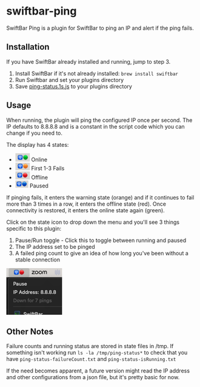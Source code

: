 # swiftbar-ping

SwiftBar Ping is a plugin for SwiftBar to ping an IP and alert if the ping fails.

## Installation

If you have SwiftBar already installed and running, jump to step 3.

1. Install SwiftBar if it's not already installed: `brew install swiftbar`
2. Run Swiftbar and set your plugins directory
3. Save [ping-status.1s.js](./ping-status.1s.js) to your plugins directory

## Usage

When running, the plugin will ping the configured IP once per second. The IP defaults to 8.8.8.8 and is a constant in the script code which you can change if you need to.

The display has 4 states:

- ![Example of the display status when online](./status-online.png) Online
- ![Example of the display status when there are between 1 and 3 failures](./status-warn.png) First 1-3 Fails
- ![Example of the display status when there are more than 3 failures](./status-offline.png) Offline
- ![Example of the display status when pinging is paused](./status-paused.png) Paused

If pinging fails, it enters the warning state (orange) and if it continues to fail more than 3 times in a row, it enters the offline state (red). Once connectivity is restored, it enters the online state again (green).

Click on the state icon to drop down the menu and you'll see 3 things specific to this plugin:

1. Pause/Run toggle - Click this to toggle between running and paused
2. The IP address set to be pinged
3. A failed ping count to give an idea of how long you've been without a stable connection

![Example of the drop-down display of the plugin while running](./plugin-details.png)

## Other Notes

Failure counts and running status are stored in state files in /tmp. If something isn't working run `ls -la /tmp/ping-status*` to check that you have `ping-status-failureCount.txt` and
`ping-status-isRunning.txt`

If the need becomes apparent, a future version might read the IP address and other configurations from a json file, but it's pretty basic for now.